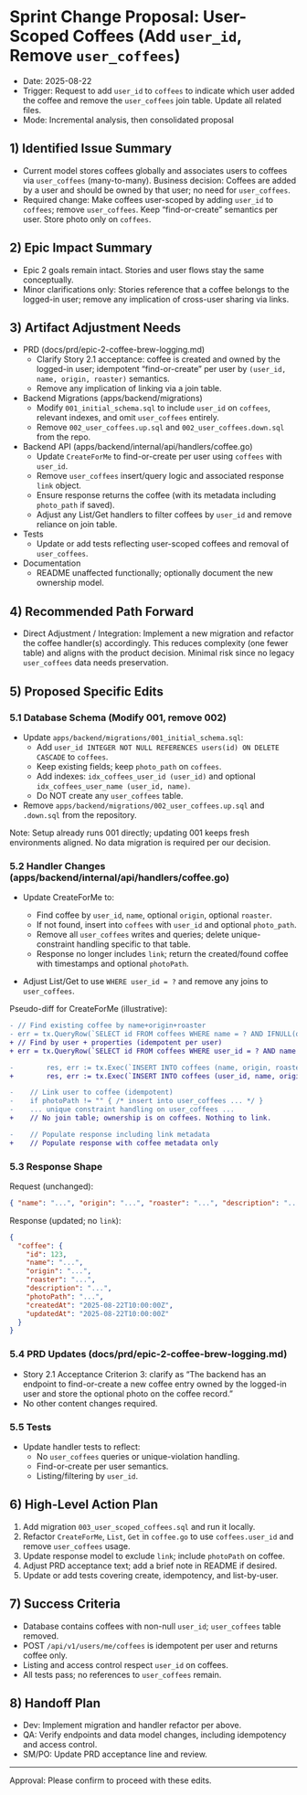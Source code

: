 # Sprint Change Proposal: User-Scoped Coffees (Add `user_id`, Remove `user_coffees`)

- Date: 2025-08-22
- Trigger: Request to add `user_id` to `coffees` to indicate which user added the coffee and remove the `user_coffees` join table. Update all related files.
- Mode: Incremental analysis, then consolidated proposal

## 1) Identified Issue Summary

- Current model stores coffees globally and associates users to coffees via `user_coffees` (many-to-many). Business decision: Coffees are added by a user and should be owned by that user; no need for `user_coffees`.
- Required change: Make coffees user-scoped by adding `user_id` to `coffees`; remove `user_coffees`. Keep “find-or-create” semantics per user. Store photo only on `coffees`.

## 2) Epic Impact Summary

- Epic 2 goals remain intact. Stories and user flows stay the same conceptually.
- Minor clarifications only: Stories reference that a coffee belongs to the logged-in user; remove any implication of cross-user sharing via links.

## 3) Artifact Adjustment Needs

- PRD (docs/prd/epic-2-coffee-brew-logging.md)
  - Clarify Story 2.1 acceptance: coffee is created and owned by the logged-in user; idempotent “find-or-create” per user by `(user_id, name, origin, roaster)` semantics.
  - Remove any implication of linking via a join table.
- Backend Migrations (apps/backend/migrations)
  - Modify `001_initial_schema.sql` to include `user_id` on `coffees`, relevant indexes, and omit `user_coffees` entirely.
  - Remove `002_user_coffees.up.sql` and `002_user_coffees.down.sql` from the repo.
- Backend API (apps/backend/internal/api/handlers/coffee.go)
  - Update `CreateForMe` to find-or-create per user using `coffees` with `user_id`.
  - Remove `user_coffees` insert/query logic and associated response `link` object.
  - Ensure response returns the coffee (with its metadata including `photo_path` if saved).
  - Adjust any List/Get handlers to filter coffees by `user_id` and remove reliance on join table.
- Tests
  - Update or add tests reflecting user-scoped coffees and removal of `user_coffees`.
- Documentation
  - README unaffected functionally; optionally document the new ownership model.

## 4) Recommended Path Forward

- Direct Adjustment / Integration: Implement a new migration and refactor the coffee handler(s) accordingly. This reduces complexity (one fewer table) and aligns with the product decision. Minimal risk since no legacy `user_coffees` data needs preservation.

## 5) Proposed Specific Edits

### 5.1 Database Schema (Modify 001, remove 002)

- Update `apps/backend/migrations/001_initial_schema.sql`:
  - Add `user_id INTEGER NOT NULL REFERENCES users(id) ON DELETE CASCADE` to `coffees`.
  - Keep existing fields; keep `photo_path` on `coffees`.
  - Add indexes: `idx_coffees_user_id (user_id)` and optional `idx_coffees_user_name (user_id, name)`.
  - Do NOT create any `user_coffees` table.
- Remove `apps/backend/migrations/002_user_coffees.up.sql` and `.down.sql` from the repository.

Note: Setup already runs 001 directly; updating 001 keeps fresh environments aligned. No data migration is required per our decision.

### 5.2 Handler Changes (apps/backend/internal/api/handlers/coffee.go)

- Update CreateForMe to:
  - Find coffee by `user_id`, `name`, optional `origin`, optional `roaster`.
  - If not found, insert into `coffees` with `user_id` and optional `photo_path`.
  - Remove all `user_coffees` writes and queries; delete unique-constraint handling specific to that table.
  - Response no longer includes `link`; return the created/found coffee with timestamps and optional `photoPath`.

- Adjust List/Get to use `WHERE user_id = ?` and remove any joins to `user_coffees`.

Pseudo-diff for CreateForMe (illustrative):

```diff
- // Find existing coffee by name+origin+roaster
- err = tx.QueryRow(`SELECT id FROM coffees WHERE name = ? AND IFNULL(origin,'') = ? AND IFNULL(roaster,'') = ?`, name, origin, roaster).Scan(&coffeeID)
+ // Find by user + properties (idempotent per user)
+ err = tx.QueryRow(`SELECT id FROM coffees WHERE user_id = ? AND name = ? AND IFNULL(origin,'') = ? AND IFNULL(roaster,'') = ?`, userID, name, origin, roaster).Scan(&coffeeID)

-        res, err := tx.Exec(`INSERT INTO coffees (name, origin, roaster, description) VALUES (?, ?, ?, ?)`, name, nullIfEmpty(origin), nullIfEmpty(roaster), nullIfEmpty(description))
+        res, err := tx.Exec(`INSERT INTO coffees (user_id, name, origin, roaster, description, photo_path) VALUES (?, ?, ?, ?, ?, ?)`, userID, name, nullIfEmpty(origin), nullIfEmpty(roaster), nullIfEmpty(description), nullIfEmpty(photoPath))

-    // Link user to coffee (idempotent)
-    if photoPath != "" { /* insert into user_coffees ... */ }
-    ... unique constraint handling on user_coffees ...
+    // No join table; ownership is on coffees. Nothing to link.

-    // Populate response including link metadata
+    // Populate response with coffee metadata only
```

### 5.3 Response Shape

Request (unchanged):

```json
{ "name": "...", "origin": "...", "roaster": "...", "description": "...", "photoPath": "..." }
```

Response (updated; no `link`):

```json
{
  "coffee": {
    "id": 123,
    "name": "...",
    "origin": "...",
    "roaster": "...",
    "description": "...",
    "photoPath": "...",
    "createdAt": "2025-08-22T10:00:00Z",
    "updatedAt": "2025-08-22T10:00:00Z"
  }
}
```

### 5.4 PRD Updates (docs/prd/epic-2-coffee-brew-logging.md)

- Story 2.1 Acceptance Criterion 3: clarify as “The backend has an endpoint to find-or-create a new coffee entry owned by the logged-in user and store the optional photo on the coffee record.”
- No other content changes required.

### 5.5 Tests

- Update handler tests to reflect:
  - No `user_coffees` queries or unique-violation handling.
  - Find-or-create per user semantics.
  - Listing/filtering by `user_id`.

## 6) High-Level Action Plan

1) Add migration `003_user_scoped_coffees.sql` and run it locally.
2) Refactor `CreateForMe`, `List`, `Get` in `coffee.go` to use `coffees.user_id` and remove `user_coffees` usage.
3) Update response model to exclude `link`; include `photoPath` on coffee.
4) Adjust PRD acceptance text; add a brief note in README if desired.
5) Update or add tests covering create, idempotency, and list-by-user.

## 7) Success Criteria

- Database contains coffees with non-null `user_id`; `user_coffees` table removed.
- POST `/api/v1/users/me/coffees` is idempotent per user and returns coffee only.
- Listing and access control respect `user_id` on coffees.
- All tests pass; no references to `user_coffees` remain.

## 8) Handoff Plan

- Dev: Implement migration and handler refactor per above.
- QA: Verify endpoints and data model changes, including idempotency and access control.
- SM/PO: Update PRD acceptance line and review.

---

Approval: Please confirm to proceed with these edits.
